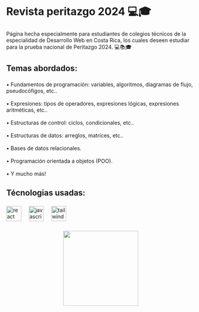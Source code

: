 <h1 align="left">Revista peritazgo 2024  💻🎓</h1>

###

<p align="left">Página  hecha especialmente para estudiantes de colegios técnicos de la especialidad de Desarrollo Web en Costa Rica, los cuales deseen estudiar para la prueba nacional de Peritazgo 2024. 💻📚🎓</p>

###

<h2 align="left">Temas abordados:</h2>

###

<p align="left">• Fundamentos de programación: variables, algoritmos, diagramas de flujo, pseudocófigos, etc..<br><br>• Expresiones: tipos de operadores, expresiones lógicas, expresiones aritméticas, etc..<br><br>• Estructuras de control: ciclos, condicionales, etc..<br><br>• Estructuras de datos: arreglos, matríces, etc..<br><br>• Bases de datos relacionales.<br><br>• Programación orientada a objetos (POO).<br><br> • Y mucho más!</p>

###

<h2 align="left">Técnologias usadas:</h2>

###

<div align="left">
  <img src="https://skillicons.dev/icons?i=react" height="40" alt="react logo"  />
  <img width="12" />
  <img src="https://skillicons.dev/icons?i=js" height="40" alt="javascript logo"  />
  <img width="12" />
  <img src="https://skillicons.dev/icons?i=tailwind" height="40" alt="tailwindcss logo"  />
</div>

###

<div align="center">
  <img height="200" src="../../Downloads/Frame 3.jpg"  />
</div>

###

